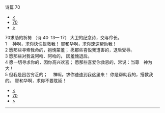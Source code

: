 ﻿





 诗篇 70




* [<](bible/PSA069.md)
* [70](bible/PSA.md)
* [>](bible/PSA071.md)



 
70求助的祈祷 （诗
40·
13—
17） 大卫的纪念诗，交与伶长。  
1 　神啊，求你快快搭救我！ 耶和华啊，求你速速帮助我！  
2 愿那些寻索我命的，抱愧蒙羞； 愿那些喜悦我遭害的，退后受辱。  
3 愿那些对我说阿哈、阿哈的， 因羞愧退后。     
4 愿一切寻求你的，因你高兴欢喜； 愿那些喜爱你救恩的，常说：当尊　神为大！  
5 但我是困苦穷乏的； 　神啊，求你速速到我这里来！ 你是帮助我的，搭救我的。 耶和华啊，求你不要耽延！ 
* [<](bible/PSA069.md)
* [70](bible/PSA.md)
* [>](bible/PSA071.md)





---









